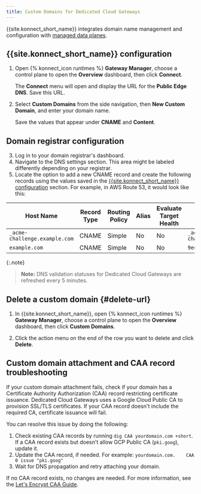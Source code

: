 ```yaml
---
title: Custom Domains for Dedicated Cloud Gateways
---
```


{{site.konnect_short_name}} integrates domain name management and configuration with [managed data planes](/konnect/gateway-manager/dedicated-cloud-gateways/).


## {{site.konnect_short_name}} configuration

1. Open {% konnect_icon runtimes %} **Gateway Manager**, choose a control plane to open the **Overview** dashboard, then click **Connect**.
    
    The **Connect** menu will open and display the URL for the **Public Edge DNS**. Save this URL.

2. Select **Custom Domains** from the side navigation, then **New Custom Domain**, and enter your domain name.

    Save the values that appear under **CNAME** and **Content**. 


## Domain registrar configuration

3. Log in to your domain registrar's dashboard.
4. Navigate to the DNS settings section. This area might be labeled differently depending on your registrar.
5. Locate the option to add a new CNAME record and create the following records using the values saved in the [{{site.konnect_short_name}} configuration](#konnect-configuration) section. For example, in AWS Route 53, it would look like this: 

| Host Name                       | Record Type | Routing Policy | Alias | Evaluate Target Health | Value                                                | TTL |
|---------------------------------|-------------|----------------|-------|------------------------|------------------------------------------------------|-----|
| `_acme-challenge.example.com` | CNAME       | Simple         | No    | No                     | `_acme-challenge.9e454bcfec.acme.gateways.konghq.com`| 300 |
| `example.com`             | CNAME       | Simple         | No    | No                     | `9e454bcfec.gateways.konghq.com`                     | 300 |


  {:.note}
  > **Note:** DNS validation statuses for Dedicated Cloud Gateways are refreshed every 5 minutes.


## Delete a custom domain {#delete-url}

1. In {{site.konnect_short_name}}, open {% konnect_icon runtimes %} **Gateway Manager**, choose a control plane to open the **Overview** dashboard, then click **Custom Domains**.

2. Click the action menu on the end of the row you want to delete and click **Delete**.

## Custom domain attachment and CAA record troubleshooting

If your custom domain attachment fails, check if your domain has a Certificate Authority Authorization (CAA) record restricting certificate issuance. Dedicated Cloud Gateways uses a Google Cloud Public CA to provision SSL/TLS certificates. If your CAA record doesn't include the required CA, certificate issuance will fail.

You can resolve this issue by doing the following: 

1. Check existing CAA records by running `dig CAA yourdomain.com +short`. 
  If a CAA record exists but doesn't allow GCP Public CA (`pki.goog`), update it.   
2. Update the CAA record, if needed. For example: `yourdomain.com.    CAA    0 issue "pki.goog"`
3. Wait for DNS propagation and retry attaching your domain.

If no CAA record exists, no changes are needed. For more information, see the [Let's Encrypt CAA Guide](https://letsencrypt.org/docs/caa/).

